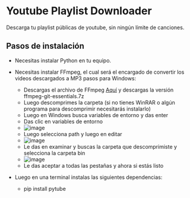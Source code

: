 # Youtube Playlist Downloader
Descarga tu playlist públicas de youtube, sin ningún límite de canciones.

## Pasos de instalación
- Necesitas instalar Python en tu equipo.
- Necesitas instalar FFmpeg, el cual será el encargado de convertir los videos descargados a MP3 pasos para Windows:
  - Descargas el archivo de FFmpeg [Aquí](https://www.gyan.dev/ffmpeg/builds/) y descargas la versión ffmpeg-git-essentials.7z
  - Luego descomprimes la carpeta (si no tienes WinRAR o algún programa para descomprimir necesitarás instalarlo)
  - Luego en Windows busca variables de entorno y das enter
  - Das clic en variables de entorno
  - ![image](https://user-images.githubusercontent.com/89613699/224140422-eae0b897-ab44-434e-adf6-39726687c33a.png)
  - Luego selecciona path y luego en editar
  - ![image](https://user-images.githubusercontent.com/89613699/224140796-bf1cba63-1c73-4e5c-9415-edd791acb323.png)
  - Le das en examinar y buscas la carpeta que descomprimiste y selecciona la carpeta bin
  - ![image](https://user-images.githubusercontent.com/89613699/224141210-65e9d145-1dfc-48d0-9dce-9ec672a5e2f7.png)
  - Le das aceptar a todas las pestañas y ahora si estás listo
  

- Luego en una terminal instalas las siguientes dependencias:
  - pip install pytube
 
